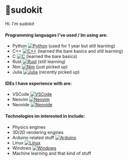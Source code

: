 # 👋sudokit

Hi. I'm sudokit <br>
#### Programming languages I've used / Im using are:
* Python [![Python](https://img.shields.io/badge/Python-yellow?style=flat-square&logo=Python)](https://www.python.org/) (used for 1 year but still learning)
* C++ [![C++](https://img.shields.io/badge/C++-blue?style=flat-square&logo=C++)](https://isocpp.org/) (learned the bare basics and still learning)
* C [![C](https://img.shields.io/badge/C-gray?style=flat-square&logo=C)](https://en.wikipedia.org/wiki/C_(programming_language)) (learned the bare basics)
* Rust [![Rust](https://img.shields.io/badge/Rust-red?style=flat-square&logo=rust)](https://www.rust-lang.org/) (still learning)
* Nim [![Nim](https://img.shields.io/badge/Nim-red?style=flat-square&logo=nim)](https://nim-lang.org/) (just picked up)
* Julia [![Julia](https://img.shields.io/badge/Julia-red?style=flat-square&logo=julia)](https://julialang.org/) (recently picked up)

#### IDEs I have experience with are: 
* VSCode [![VSCode](https://img.shields.io/badge/VSCode-blue?style=flat-square&logo=Microsoft)](https://code.visualstudio.com/)
* Neovim [![Neovim](https://img.shields.io/badge/Neovim-brightgreen?style=flat-square&logo=Neovim)](https://neovim.io/)
* Neovide [![Neovide](https://img.shields.io/badge/Neovide-brightgreen?style=flat-square&logo=Neovim)](https://neovide.dev/)

#### Technologies im interested in include: 
* Physics engines
* 3D/2D rendering engines
* Arduino related stuff [![Arduino](https://img.shields.io/badge/Arduino-blue?style=flat-square&logo=Arduino)](https://www.arduino.cc/)
* Linux [![Linux](https://img.shields.io/badge/Linux-black?style=flat-square&logo=Linux)](https://www.linux.org/)
* Windows [![Windows](https://img.shields.io/badge/Windows-blue?style=flat-square&logo=Windows)](https://www.microsoft.com/en-us/windows) 
* Machine learning and that kind of stuff
